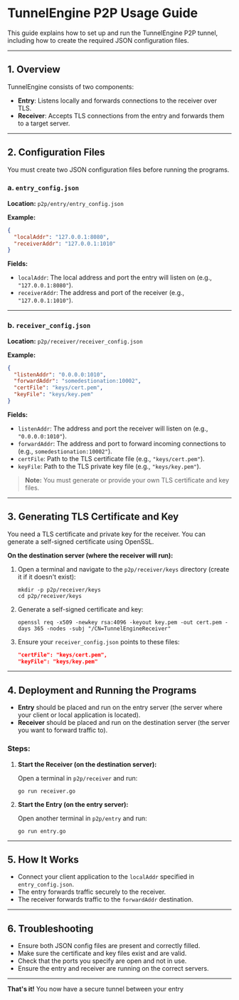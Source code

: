 # TunnelEngine P2P Usage Guide

This guide explains how to set up and run the TunnelEngine P2P tunnel, including how to create the required JSON configuration files.

---

## 1. Overview

TunnelEngine consists of two components:

- **Entry**: Listens locally and forwards connections to the receiver over TLS.
- **Receiver**: Accepts TLS connections from the entry and forwards them to a target server.

---

## 2. Configuration Files

You must create two JSON configuration files before running the programs.

### a. `entry_config.json`

**Location:** `p2p/entry/entry_config.json`

**Example:**
```json
{
  "localAddr": "127.0.0.1:8080",
  "receiverAddr": "127.0.0.1:1010"
}
```

**Fields:**
- `localAddr`: The local address and port the entry will listen on (e.g., `"127.0.0.1:8080"`).
- `receiverAddr`: The address and port of the receiver (e.g., `"127.0.0.1:1010"`).

---

### b. `receiver_config.json`

**Location:** `p2p/receiver/receiver_config.json`

**Example:**
```json
{
  "listenAddr": "0.0.0.0:1010",
  "forwardAddr": "somedestionation:10002",
  "certFile": "keys/cert.pem",
  "keyFile": "keys/key.pem"
}
```

**Fields:**
- `listenAddr`: The address and port the receiver will listen on (e.g., `"0.0.0.0:1010"`).
- `forwardAddr`: The address and port to forward incoming connections to (e.g., `somedestionation:10002"`).
- `certFile`: Path to the TLS certificate file (e.g., `"keys/cert.pem"`).
- `keyFile`: Path to the TLS private key file (e.g., `"keys/key.pem"`).

> **Note:** You must generate or provide your own TLS certificate and key files.

---

## 3. Generating TLS Certificate and Key

You need a TLS certificate and private key for the receiver. You can generate a self-signed certificate using OpenSSL.

**On the destination server (where the receiver will run):**

1. Open a terminal and navigate to the `p2p/receiver/keys` directory (create it if it doesn't exist):

   ```
   mkdir -p p2p/receiver/keys
   cd p2p/receiver/keys
   ```

2. Generate a self-signed certificate and key:

   ```
   openssl req -x509 -newkey rsa:4096 -keyout key.pem -out cert.pem -days 365 -nodes -subj "/CN=TunnelEngineReceiver"
   ```

3. Ensure your `receiver_config.json` points to these files:

   ```json
   "certFile": "keys/cert.pem",
   "keyFile": "keys/key.pem"
   ```

---

## 4. Deployment and Running the Programs

- **Entry** should be placed and run on the entry server (the server where your client or local application is located).
- **Receiver** should be placed and run on the destination server (the server you want to forward traffic to).

### Steps:

1. **Start the Receiver (on the destination server):**

   Open a terminal in `p2p/receiver` and run:
   ```
   go run receiver.go
   ```

2. **Start the Entry (on the entry server):**

   Open another terminal in `p2p/entry` and run:
   ```
   go run entry.go
   ```

---

## 5. How It Works

- Connect your client application to the `localAddr` specified in `entry_config.json`.
- The entry forwards traffic securely to the receiver.
- The receiver forwards traffic to the `forwardAddr` destination.

---

## 6. Troubleshooting

- Ensure both JSON config files are present and correctly filled.
- Make sure the certificate and key files exist and are valid.
- Check that the ports you specify are open and not in use.
- Ensure the entry and receiver are running on the correct servers.

---

**That's it!** You now have a secure tunnel between your entry